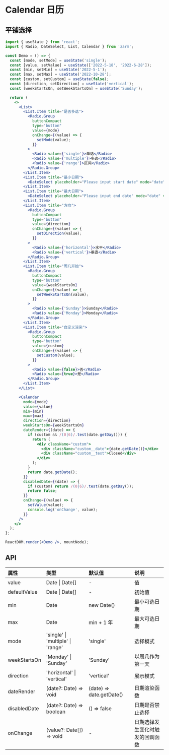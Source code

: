 # Calendar 日历

## 平铺选择

```jsx
import { useState } from 'react';
import { Radio, DateSelect, List, Calendar } from 'zarm';

const Demo = () => {
  const [mode, setMode] = useState('single');
  const [value, setValue] = useState(['2022-5-18', '2022-6-28']);
  const [min, setMin] = useState('2022-5-1');
  const [max, setMax] = useState('2022-10-28');
  const [custom, setCustom] = useState(false);
  const [direction, setDirection] = useState('vertical');
  const [weekStartsOn, setWeekStartsOn] = useState('Sunday');

  return (
    <>
      <List>
        <List.Item title="是否多选">
          <Radio.Group
            buttonCompact
            type="button"
            value={mode}
            onChange={(value) => {
              setMode(value);
            }}
          >
            <Radio value={'single'}>单选</Radio>
            <Radio value={'multiple'}>多选</Radio>
            <Radio value={'range'}>区间</Radio>
          </Radio.Group>
        </List.Item>
        <List.Item title="最小日期">
          <DateSelect placeholder="Please input start date" mode="date" value={min} onOk={setMin} />
        </List.Item>
        <List.Item title="最大日期">
          <DateSelect placeholder="Please input end date" mode="date" value={max} onOk={setMax} />
        </List.Item>
        <List.Item title="方向">
          <Radio.Group
            buttonCompact
            type="button"
            value={direction}
            onChange={(value) => {
              setDirection(value);
            }}
          >
            <Radio value={'horizontal'}>水平</Radio>
            <Radio value={'vertical'}>垂直</Radio>
          </Radio.Group>
        </List.Item>
        <List.Item title="周几开始">
          <Radio.Group
            buttonCompact
            type="button"
            value={weekStartsOn}
            onChange={(value) => {
              setWeekStartsOn(value);
            }}
          >
            <Radio value={'Sunday'}>Sunday</Radio>
            <Radio value={'Monday'}>Monday</Radio>
          </Radio.Group>
        </List.Item>
        <List.Item title="自定义渲染">
          <Radio.Group
            buttonCompact
            type="button"
            value={custom}
            onChange={(value) => {
              setCustom(value);
            }}
          >
            <Radio value={false}>否</Radio>
            <Radio value={true}>是</Radio>
          </Radio.Group>
        </List.Item>
      </List>

      <Calendar
        mode={mode}
        value={value}
        min={min}
        max={max}
        direction={direction}
        weekStartsOn={weekStartsOn}
        dateRender={(date) => {
          if (custom && /(0|6)/.test(date.getDay())) {
            return (
              <div className="custom">
                <div className="custom__date">{date.getDate()}</div>
                <div className="custom__text">Closed</div>
              </div>
            );
          }
          return date.getDate();
        }}
        disabledDate={(date) => {
          if (custom) return /(0|6)/.test(date.getDay());
          return false;
        }}
        onChange={(value) => {
          setValue(value);
          console.log('onChange', value);
        }}
      />
    </>
  );
};

ReactDOM.render(<Demo />, mountNode);
```

## API

| 属性         | 类型                              | 默认值                   | 说明                             |
| :----------- | :-------------------------------- | :----------------------- | :------------------------------- |
| value        | Date \| Date[]                    | -                        | 值                               |
| defaultValue | Date \| Date[]                    | -                        | 初始值                           |
| min          | Date                              | new Date()               | 最小可选日期                     |
| max          | Date                              | min + 1 年               | 最大可选日期                     |
| mode         | 'single' \| 'multiple' \| 'range' | 'single'                 | 选择模式                         |
| weekStartsOn | 'Monday' \| 'Sunday'              | 'Sunday'                 | 以周几作为第一天                 |
| direction    | 'horizontal' \| 'vertical'        | 'vertical'               | 展示模式                         |
| dateRender   | (date?: Date) => void             | (date) => date.getDate() | 日期渲染函数                     |
| disabledDate | (date?: Date) => boolean          | () => false              | 日期是否禁止选择                 |
| onChange     | (value?: Date[]) => void          | -                        | 日期选择发生变化时触发的回调函数 |
